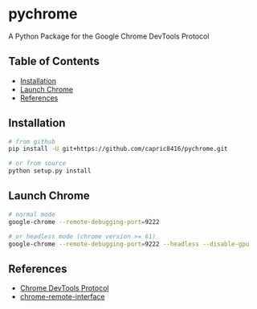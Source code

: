 # pychrome

A Python Package for the Google Chrome DevTools Protocol


## Table of Contents

* [Installation](#installation)
* [Launch Chrome](#launch-chrome)
* [References](#references)


## Installation

```bash
# from github
pip install -U git+https://github.com/capric8416/pychrome.git

# or from source
python setup.py install
```


## Launch Chrome

```bash
# normal mode
google-chrome --remote-debugging-port=9222

# or headless mode (chrome version >= 61)
google-chrome --remote-debugging-port=9222 --headless --disable-gpu
```


## References
* [Chrome DevTools Protocol](https://chromedevtools.github.io/devtools-protocol/tot/)
* [chrome-remote-interface](https://github.com/cyrus-and/chrome-remote-interface/)

